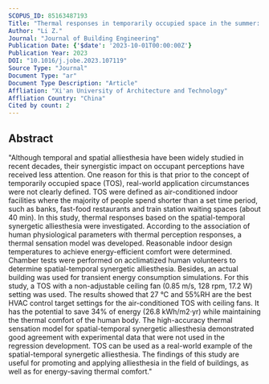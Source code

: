 ```yaml
---
SCOPUS_ID: 85163487193
Title: "Thermal responses in temporarily occupied space in the summer: Spatial-temporal synergetic alliesthesia using a ceiling fan"
Author: "Li Z."
Journal: "Journal of Building Engineering"
Publication Date: {'$date': '2023-10-01T00:00:00Z'}
Publication Year: 2023
DOI: "10.1016/j.jobe.2023.107119"
Source Type: "Journal"
Document Type: "ar"
Document Type Description: "Article"
Affliation: "Xi'an University of Architecture and Technology"
Affliation Country: "China"
Cited by count: 2
---
```


## Abstract
"Although temporal and spatial alliesthesia have been widely studied in recent decades, their synergistic impact on occupant perceptions have received less attention. One reason for this is that prior to the concept of temporarily occupied space (TOS), real-world application circumstances were not clearly defined. TOS were defined as air-conditioned indoor facilities where the majority of people spend shorter than a set time period, such as banks, fast-food restaurants and train station waiting spaces (about 40 min). In this study, thermal responses based on the spatial-temporal synergetic alliesthesia were investigated. According to the association of human physiological parameters with thermal perception responses, a thermal sensation model was developed. Reasonable indoor design temperatures to achieve energy-efficient comfort were determined. Chamber tests were performed on acclimatized human volunteers to determine spatial-temporal synergetic alliesthesia. Besides, an actual building was used for transient energy consumption simulations. For this study, a TOS with a non-adjustable ceiling fan (0.85 m/s, 128 rpm, 17.2 W) setting was used. The results showed that 27 °C and 55%RH are the best HVAC control target settings for the air-conditioned TOS with ceiling fans. It has the potential to save 34% of energy (26.8 kWh/m2·yr) while maintaining the thermal comfort of the human body. The high-accuracy thermal sensation model for spatial-temporal synergetic alliesthesia demonstrated good agreement with experimental data that were not used in the regression development. TOS can be used as a real-world example of the spatial-temporal synergetic alliesthesia. The findings of this study are useful for promoting and applying alliesthesia in the field of buildings, as well as for energy-saving thermal comfort."
